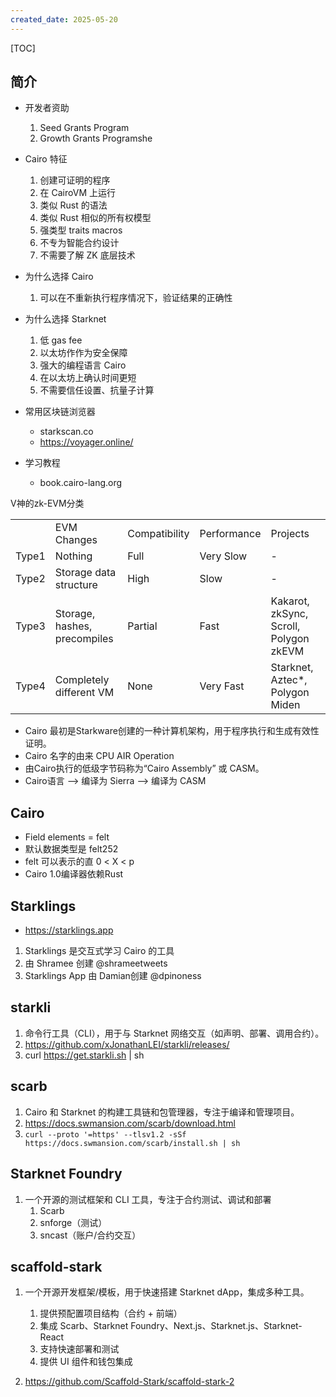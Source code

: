 ```yaml
---
created_date: 2025-05-20
---
```


[TOC]

## 简介
- 开发者资助

  1. Seed Grants Program
  2. Growth Grants Programshe

- Cairo 特征

  1. 创建可证明的程序
  2. 在 CairoVM 上运行
  3. 类似 Rust 的语法
  4. 类似 Rust 相似的所有权模型
  5. 强类型 traits macros
  6. 不专为智能合约设计
  7. 不需要了解 ZK 底层技术

- 为什么选择 Cairo

  1. 可以在不重新执行程序情况下，验证结果的正确性

- 为什么选择 Starknet

  1. 低 gas fee
  2. 以太坊作作为安全保障
  3. 强大的编程语言 Cairo
  4. 在以太坊上确认时间更短
  5. 不需要信任设置、抗量子计算

- 常用区块链浏览器

  - starkscan.co
  - https://voyager.online/

- 学习教程

  - book.cairo-lang.org

V神的zk-EVM分类

| | | | | |
| ----- | :--------------------------- | ------------- | ----------- | -------------------------------------- |
| | EVM Changes | Compatibility | Performance | Projects |
| Type1 | Nothing | Full | Very Slow | - |
| Type2 | Storage data structure | High | Slow | - |
| Type3 | Storage, hashes, precompiles | Partial | Fast | Kakarot, zkSync, Scroll, Polygon zkEVM |
| Type4 | Completely different VM | None | Very Fast | Starknet, Aztec\*, Polygon Miden |

- Cairo 最初是Starkware创建的一种计算机架构，用于程序执行和生成有效性证明。
- Cairo 名字的由来 CPU AIR Operation
- 由Cairo执行的低级字节码称为“Cairo Assembly” 或 CASM。
- Cairo语言 --> 编译为 Sierra --> 编译为 CASM

## Cairo

- Field elements = felt
- 默认数据类型是 felt252
- felt 可以表示的直 0 < X < p
- Cairo 1.0编译器依赖Rust

## Starklings

- https://starklings.app

1. Starklings 是交互式学习 Cairo 的工具
2. 由 Shramee 创建 @shrameetweets
3. Starklings App 由 Damian创建 @dpinoness

## starkli
1. 命令行工具（CLI），用于与 Starknet 网络交互（如声明、部署、调用合约）。
2. https://github.com/xJonathanLEI/starkli/releases/
3. curl https://get.starkli.sh | sh

## scarb
1. Cairo 和 Starknet 的构建工具链和包管理器，专注于编译和管理项目。
2. https://docs.swmansion.com/scarb/download.html
3. `curl --proto '=https' --tlsv1.2 -sSf https://docs.swmansion.com/scarb/install.sh | sh`

## Starknet Foundry
1. 一个开源的测试框架和 CLI 工具，专注于合约测试、调试和部署
   1. Scarb
   2. snforge（测试）
   3. sncast（账户/合约交互）

## scaffold-stark
1. 一个开源开发框架/模板，用于快速搭建 Starknet dApp，集成多种工具。
   1. 提供预配置项目结构（合约 + 前端）
   2. 集成 Scarb、Starknet Foundry、Next.js、Starknet.js、Starknet-React
   3. 支持快速部署和测试
   4. 提供 UI 组件和钱包集成


2. https://github.com/Scaffold-Stark/scaffold-stark-2
